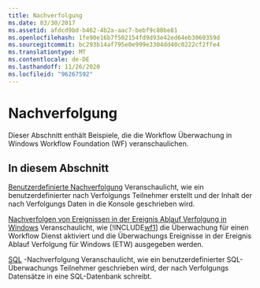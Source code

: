 ```yaml
---
title: Nachverfolgung
ms.date: 03/30/2017
ms.assetid: afdcd9bd-b462-4b2a-aac7-bebf9c80be81
ms.openlocfilehash: 1fe90e16b7f502154fd9d93e42ed64eb3060359d
ms.sourcegitcommit: bc293b14af795e0e999e3304dd40c0222cf2ffe4
ms.translationtype: MT
ms.contentlocale: de-DE
ms.lasthandoff: 11/26/2020
ms.locfileid: "96267592"
---
```

# <a name="tracking"></a>Nachverfolgung

Dieser Abschnitt enthält Beispiele, die die Workflow Überwachung in Windows Workflow Foundation (WF) veranschaulichen.

## <a name="in-this-section"></a>In diesem Abschnitt

 [Benutzerdefinierte Nachverfolgung](custom-tracking.md) Veranschaulicht, wie ein benutzerdefinierter nach Verfolgungs Teilnehmer erstellt und der Inhalt der nach Verfolgungs Daten in die Konsole geschrieben wird.

 [Nachverfolgen von Ereignissen in der Ereignis Ablauf Verfolgung in Windows](tracking-events-into-event-tracing-in-windows.md) Veranschaulicht, wie [!INCLUDE[wf1](../../../../includes/wf1-md.md)] die Überwachung für einen Workflow Dienst aktiviert und die Überwachungs Ereignisse in der Ereignis Ablauf Verfolgung für Windows (ETW) ausgegeben werden.

 [SQL](sql-tracking.md) -Nachverfolgung Veranschaulicht, wie ein benutzerdefinierter SQL-Überwachungs Teilnehmer geschrieben wird, der nach Verfolgungs Datensätze in eine SQL-Datenbank schreibt.
